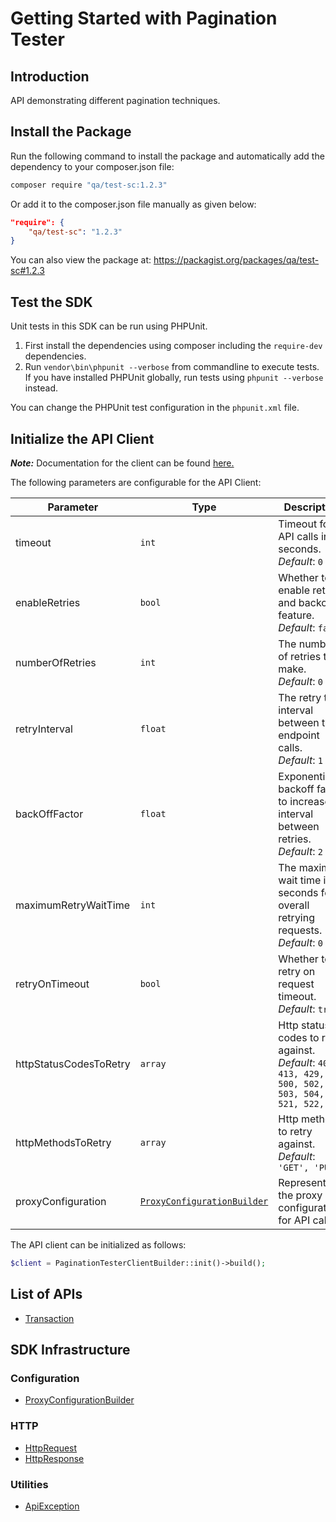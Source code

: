 
# Getting Started with Pagination Tester

## Introduction

API demonstrating different pagination techniques.

## Install the Package

Run the following command to install the package and automatically add the dependency to your composer.json file:

```bash
composer require "qa/test-sc:1.2.3"
```

Or add it to the composer.json file manually as given below:

```json
"require": {
    "qa/test-sc": "1.2.3"
}
```

You can also view the package at:
https://packagist.org/packages/qa/test-sc#1.2.3

## Test the SDK

Unit tests in this SDK can be run using PHPUnit.

1. First install the dependencies using composer including the `require-dev` dependencies.
2. Run `vendor\bin\phpunit --verbose` from commandline to execute tests. If you have installed PHPUnit globally, run tests using `phpunit --verbose` instead.

You can change the PHPUnit test configuration in the `phpunit.xml` file.

## Initialize the API Client

**_Note:_** Documentation for the client can be found [here.](https://www.github.com/tahaali2000/test-qaaa-php-sdk/tree/1.2.3/doc/client.md)

The following parameters are configurable for the API Client:

| Parameter | Type | Description |
|  --- | --- | --- |
| timeout | `int` | Timeout for API calls in seconds.<br>*Default*: `0` |
| enableRetries | `bool` | Whether to enable retries and backoff feature.<br>*Default*: `false` |
| numberOfRetries | `int` | The number of retries to make.<br>*Default*: `0` |
| retryInterval | `float` | The retry time interval between the endpoint calls.<br>*Default*: `1` |
| backOffFactor | `float` | Exponential backoff factor to increase interval between retries.<br>*Default*: `2` |
| maximumRetryWaitTime | `int` | The maximum wait time in seconds for overall retrying requests.<br>*Default*: `0` |
| retryOnTimeout | `bool` | Whether to retry on request timeout.<br>*Default*: `true` |
| httpStatusCodesToRetry | `array` | Http status codes to retry against.<br>*Default*: `408, 413, 429, 500, 502, 503, 504, 521, 522, 524` |
| httpMethodsToRetry | `array` | Http methods to retry against.<br>*Default*: `'GET', 'PUT'` |
| proxyConfiguration | [`ProxyConfigurationBuilder`](https://www.github.com/tahaali2000/test-qaaa-php-sdk/tree/1.2.3/doc/proxy-configuration-builder.md) | Represents the proxy configurations for API calls |

The API client can be initialized as follows:

```php
$client = PaginationTesterClientBuilder::init()->build();
```

## List of APIs

* [Transaction](https://www.github.com/tahaali2000/test-qaaa-php-sdk/tree/1.2.3/doc/controllers/transaction.md)

## SDK Infrastructure

### Configuration

* [ProxyConfigurationBuilder](https://www.github.com/tahaali2000/test-qaaa-php-sdk/tree/1.2.3/doc/proxy-configuration-builder.md)

### HTTP

* [HttpRequest](https://www.github.com/tahaali2000/test-qaaa-php-sdk/tree/1.2.3/doc/http-request.md)
* [HttpResponse](https://www.github.com/tahaali2000/test-qaaa-php-sdk/tree/1.2.3/doc/http-response.md)

### Utilities

* [ApiException](https://www.github.com/tahaali2000/test-qaaa-php-sdk/tree/1.2.3/doc/api-exception.md)

